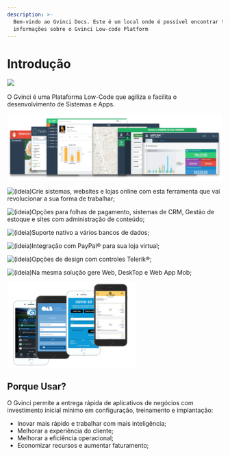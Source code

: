 ```yaml
---
description: >-
  Bem-vindo ao Gvinci Docs. Este é um local onde é possível encontrar todas as
  informações sobre o Gvinci Low-code Platform
---
```


# Introdução



![](https://lh5.googleusercontent.com/-6epVxL0P1VDU-kidCYU8wwSM28v55nbrwdG7D9ow6ts1dxZHU4QN3qlOawUcckHq8G1svuNCO0l8J5VxJtqGfwlv3QuG-W7s-DpE1c4P03rn3UFYFcawDDM3fHOysB4JOwtRBBi7f8)



O Gvinci é uma Plataforma Low-Code que agiliza e facilita o desenvolvimento de Sistemas e Apps.

![](.gitbook/assets/image%20%2851%29.png)

![\(ideia\)](https://ssitecnologia.atlassian.net/wiki/s/498483778/6452/2dbf77146b49fd0d7c953bd263d14bc8774172ef/_/images/icons/emoticons/lightbulb_on.png)Crie sistemas, websites e lojas online com esta ferramenta que vai revolucionar a sua forma de trabalhar;

![\(ideia\)](https://ssitecnologia.atlassian.net/wiki/s/498483778/6452/2dbf77146b49fd0d7c953bd263d14bc8774172ef/_/images/icons/emoticons/lightbulb_on.png)Opções para folhas de pagamento, sistemas de CRM, Gestão de estoque e sites com administração de conteúdo;

![\(ideia\)](https://ssitecnologia.atlassian.net/wiki/s/498483778/6452/2dbf77146b49fd0d7c953bd263d14bc8774172ef/_/images/icons/emoticons/lightbulb_on.png)Suporte nativo a vários bancos de dados;

![\(ideia\)](https://ssitecnologia.atlassian.net/wiki/s/498483778/6452/2dbf77146b49fd0d7c953bd263d14bc8774172ef/_/images/icons/emoticons/lightbulb_on.png)Integração com PayPal® para sua loja virtual;

![\(ideia\)](https://ssitecnologia.atlassian.net/wiki/s/498483778/6452/2dbf77146b49fd0d7c953bd263d14bc8774172ef/_/images/icons/emoticons/lightbulb_on.png)Opções de design com controles Telerik®;

![\(ideia\)](https://ssitecnologia.atlassian.net/wiki/s/498483778/6452/2dbf77146b49fd0d7c953bd263d14bc8774172ef/_/images/icons/emoticons/lightbulb_on.png)Na mesma solução gere Web, DeskTop e Web App Mob;

![](.gitbook/assets/image%20%2852%29.png)

## Porque Usar?

O Gvinci permite a entrega rápida de aplicativos de negócios com investimento inicial mínimo em configuração, treinamento e implantação:

* Inovar mais rápido e trabalhar com mais inteligência;
* Melhorar a experiência do cliente;
* Melhorar a eficiência operacional;
* Economizar recursos e aumentar faturamento;



